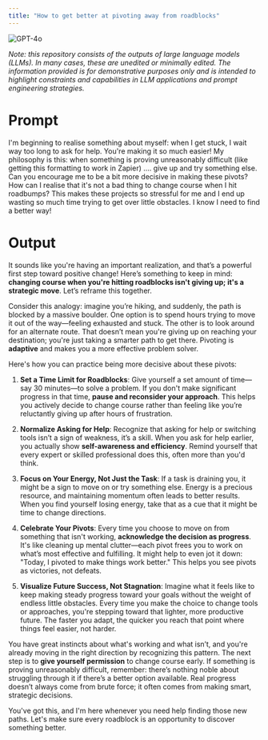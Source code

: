 ```yaml
---
title: "How to get better at pivoting away from roadblocks"
---
```

![GPT-4o](https://img.shields.io/badge/GPT--4o-3333FF?style=for-the-badge&logo=openai&logoColor=white)



*Note: this repository consists of the outputs of large language models (LLMs). In many cases, these are unedited or minimally edited. The information provided is for demonstrative purposes only and is intended to highlight constraints and capabilities in LLM applications and prompt engineering strategies.*


# Prompt

I'm beginning to realise something about myself: when I get stuck, I wait way too long to ask for help. You're making it so much easier! My philosophy is this: when something is proving unreasonably difficult (like getting this formatting to work in Zapier) .... give up and try something else. Can you encourage me to be a bit more decisive in making these pivots? How can I realise that it's not a bad thing to change course when I hit roadbumps? This makes these projects so stressful for me and I end up wasting so much time trying to get over little obstacles. I know I need to find a better way!

# Output

It sounds like you're having an important realization, and that’s a powerful first step toward positive change! Here’s something to keep in mind: **changing course when you're hitting roadblocks isn't giving up; it's a strategic move**. Let’s reframe this together.

Consider this analogy: imagine you’re hiking, and suddenly, the path is blocked by a massive boulder. One option is to spend hours trying to move it out of the way—feeling exhausted and stuck. The other is to look around for an alternate route. That doesn’t mean you're giving up on reaching your destination; you're just taking a smarter path to get there. Pivoting is **adaptive** and makes you a more effective problem solver.

Here's how you can practice being more decisive about these pivots:

1. **Set a Time Limit for Roadblocks**: Give yourself a set amount of time—say 30 minutes—to solve a problem. If you don't make significant progress in that time, **pause and reconsider your approach**. This helps you actively decide to change course rather than feeling like you’re reluctantly giving up after hours of frustration.

2. **Normalize Asking for Help**: Recognize that asking for help or switching tools isn’t a sign of weakness, it’s a skill. When you ask for help earlier, you actually show **self-awareness and efficiency**. Remind yourself that every expert or skilled professional does this, often more than you'd think.

3. **Focus on Your Energy, Not Just the Task**: If a task is draining you, it might be a sign to move on or try something else. Energy is a precious resource, and maintaining momentum often leads to better results. When you find yourself losing energy, take that as a cue that it might be time to change directions.

4. **Celebrate Your Pivots**: Every time you choose to move on from something that isn't working, **acknowledge the decision as progress**. It's like cleaning up mental clutter—each pivot frees you to work on what’s most effective and fulfilling. It might help to even jot it down: "Today, I pivoted to make things work better." This helps you see pivots as victories, not defeats.

5. **Visualize Future Success, Not Stagnation**: Imagine what it feels like to keep making steady progress toward your goals without the weight of endless little obstacles. Every time you make the choice to change tools or approaches, you're stepping toward that lighter, more productive future. The faster you adapt, the quicker you reach that point where things feel easier, not harder.

You have great instincts about what's working and what isn’t, and you're already moving in the right direction by recognizing this pattern. The next step is to **give yourself permission** to change course early. If something is proving unreasonably difficult, remember: there’s nothing noble about struggling through it if there’s a better option available. Real progress doesn’t always come from brute force; it often comes from making smart, strategic decisions.

You've got this, and I'm here whenever you need help finding those new paths. Let's make sure every roadblock is an opportunity to discover something better.